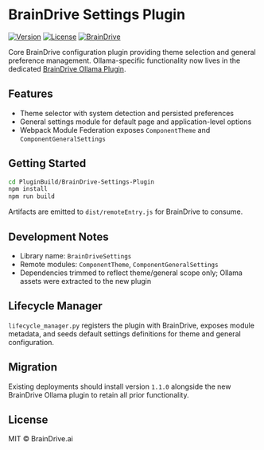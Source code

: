 # BrainDrive Settings Plugin

[![Version](https://img.shields.io/badge/version-1.1.0-blue.svg)](https://github.com/BrainDriveAI/BrainDrive-Settings-Plugin)
[![License](https://img.shields.io/badge/License-MIT-green.svg)](LICENSE)
[![BrainDrive](https://img.shields.io/badge/BrainDrive-Plugin-purple.svg)](https://github.com/BrainDriveAI/BrainDrive)

Core BrainDrive configuration plugin providing theme selection and general preference management. Ollama-specific functionality now lives in the dedicated [BrainDrive Ollama Plugin](https://github.com/BrainDriveAI/BrainDrive-Ollama-Plugin).

## Features
- Theme selector with system detection and persisted preferences
- General settings module for default page and application-level options
- Webpack Module Federation exposes `ComponentTheme` and `ComponentGeneralSettings`

## Getting Started
```bash
cd PluginBuild/BrainDrive-Settings-Plugin
npm install
npm run build
```
Artifacts are emitted to `dist/remoteEntry.js` for BrainDrive to consume.

## Development Notes
- Library name: `BrainDriveSettings`
- Remote modules: `ComponentTheme`, `ComponentGeneralSettings`
- Dependencies trimmed to reflect theme/general scope only; Ollama assets were extracted to the new plugin

## Lifecycle Manager
`lifecycle_manager.py` registers the plugin with BrainDrive, exposes module metadata, and seeds default settings definitions for theme and general configuration.

## Migration
Existing deployments should install version `1.1.0` alongside the new BrainDrive Ollama plugin to retain all prior functionality.

## License
MIT © BrainDrive.ai
